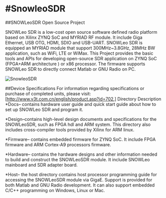 #SnowleoSDR
==========
##SNOWLeoSDR Open Source Project

SNOWLeo SDR is a low-cost open source software defined radio platform based on Xilinx ZYNQ SoC and MYRIAD RF module. 
It include Giga Ethernet, USB OTG, HDMI, SDIO and USB-UART.
SNOWLeo SDR is equipped an MYRIAD module that support 300MHz~3.8GHz, 28MHz BW application, such as WiFi, LTE or WiMax. 
This Project provides the basic tools and APIs for developing open-source SDR application on ZYNQ SoC (FPGA+ARM architecture ) or x86 processor. 
The firmware supports SNOWLeo SDR to directly connect Matlab or GNU Radio on PC. 

![SnowleoSDR](http://www.v3t.com.cn/pic/digi/2014528112328256.jpg)

##Device Specifications
For information regarding specifications or purchase of completed units, please visit: [http://www.v3t.com.cn/english/product.asp?id=702.]
Directory Description
*Docs– contains hardware user guide and quick start guide about how to  set up SNOWLeo SDR and program it.

*Design–contains high-level design documents and specifications for the SNOWLeoSDR, such as FPGA hdl and ARM system. 
This directory also includes cross-compiler tools provided by Xilinx for ARM linux.

*Firmware– contains embedded firmware for ZYNQ SoC. It include FPGA firmware and ARM Cortex-A9 processors firmware.

*Hardware– contains the hardware designs and other information needed to build and construct the SNOWLeoSDR module. 
It include SNOWLeo mainboard and SDR adapter board.

*Host– the host directory contains host processor programming guide for accessing the SNOWLeoSDR module via GigaE. 
Support is provided for both Matlab and GNU Radio development. It can also support embedded C/C++ programming on Windows, Linux or Mac.
